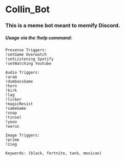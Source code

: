 # Collin_Bot
### This is a meme bot meant to memify Discord.

##### Usage via the !help command:

```
Presense Triggers:
!setGame Overwatch
!setListening Spotify
!setWatching Youtube

Audio Triggers:
!aram
!dumbassGame
!horn
!kirk
!lag
!licker
!magicResist
!sameGame
!snap
!tinsel
!yooo
!warus

Image Triggers:
!prime
!zieg

Keywords: (black, fortnite, tank, mexican)
```
